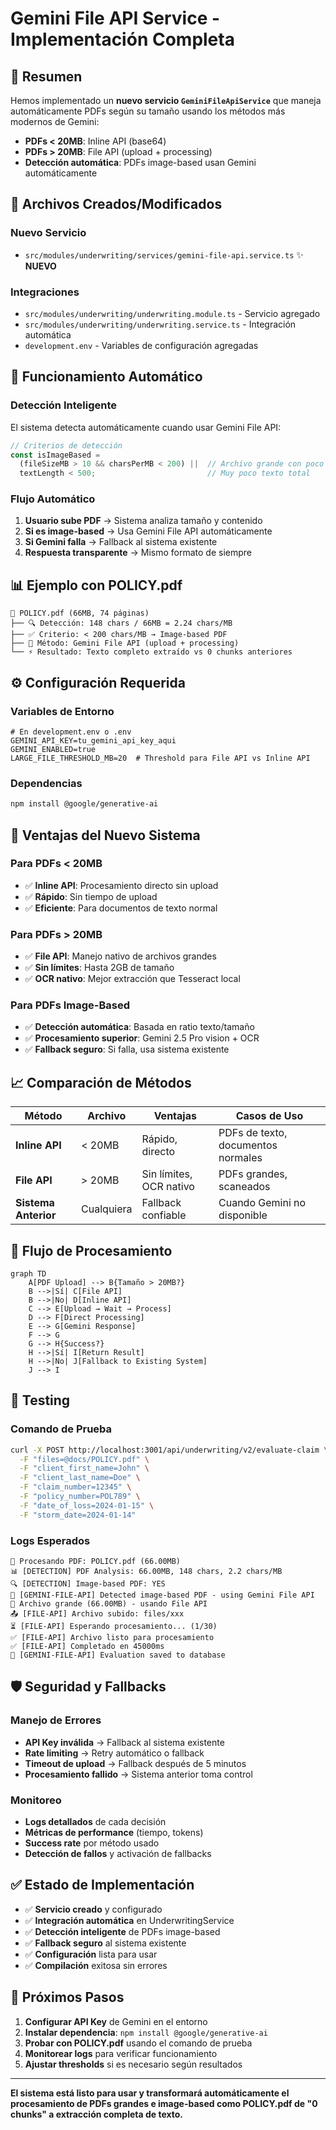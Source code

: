 # Gemini File API Service - Implementación Completa

## 🎯 **Resumen**

Hemos implementado un **nuevo servicio `GeminiFileApiService`** que maneja automáticamente PDFs según su tamaño usando los métodos más modernos de Gemini:

- **PDFs < 20MB**: Inline API (base64)
- **PDFs > 20MB**: File API (upload + processing)
- **Detección automática**: PDFs image-based usan Gemini automáticamente

## 🔧 **Archivos Creados/Modificados**

### **Nuevo Servicio**
- `src/modules/underwriting/services/gemini-file-api.service.ts` ✨ **NUEVO**

### **Integraciones**
- `src/modules/underwriting/underwriting.module.ts` - Servicio agregado
- `src/modules/underwriting/underwriting.service.ts` - Integración automática
- `development.env` - Variables de configuración agregadas

## 🚀 **Funcionamiento Automático**

### **Detección Inteligente**
El sistema detecta automáticamente cuando usar Gemini File API:

```typescript
// Criterios de detección
const isImageBased = 
  (fileSizeMB > 10 && charsPerMB < 200) ||  // Archivo grande con poco texto
  textLength < 500;                         // Muy poco texto total
```

### **Flujo Automático**
1. **Usuario sube PDF** → Sistema analiza tamaño y contenido
2. **Si es image-based** → Usa Gemini File API automáticamente  
3. **Si Gemini falla** → Fallback al sistema existente
4. **Respuesta transparente** → Mismo formato de siempre

## 📊 **Ejemplo con POLICY.pdf**

```
📄 POLICY.pdf (66MB, 74 páginas)
├── 🔍 Detección: 148 chars / 66MB = 2.24 chars/MB
├── ✅ Criterio: < 200 chars/MB → Image-based PDF
├── 🚀 Método: Gemini File API (upload + processing)
└── ⚡ Resultado: Texto completo extraído vs 0 chunks anteriores
```

## ⚙️ **Configuración Requerida**

### **Variables de Entorno**
```env
# En development.env o .env
GEMINI_API_KEY=tu_gemini_api_key_aqui
GEMINI_ENABLED=true
LARGE_FILE_THRESHOLD_MB=20  # Threshold para File API vs Inline API
```

### **Dependencias**
```bash
npm install @google/generative-ai
```

## 🎯 **Ventajas del Nuevo Sistema**

### **Para PDFs < 20MB** 
- ✅ **Inline API**: Procesamiento directo sin upload
- ✅ **Rápido**: Sin tiempo de upload
- ✅ **Eficiente**: Para documentos de texto normal

### **Para PDFs > 20MB**
- ✅ **File API**: Manejo nativo de archivos grandes  
- ✅ **Sin límites**: Hasta 2GB de tamaño
- ✅ **OCR nativo**: Mejor extracción que Tesseract local

### **Para PDFs Image-Based** 
- ✅ **Detección automática**: Basada en ratio texto/tamaño
- ✅ **Procesamiento superior**: Gemini 2.5 Pro vision + OCR
- ✅ **Fallback seguro**: Si falla, usa sistema existente

## 📈 **Comparación de Métodos**

| Método | Archivo | Ventajas | Casos de Uso |
|--------|---------|----------|--------------|
| **Inline API** | < 20MB | Rápido, directo | PDFs de texto, documentos normales |
| **File API** | > 20MB | Sin límites, OCR nativo | PDFs grandes, scaneados |
| **Sistema Anterior** | Cualquiera | Fallback confiable | Cuando Gemini no disponible |

## 🔄 **Flujo de Procesamiento**

```mermaid
graph TD
    A[PDF Upload] --> B{Tamaño > 20MB?}
    B -->|Sí| C[File API]
    B -->|No| D[Inline API]
    C --> E[Upload → Wait → Process]
    D --> F[Direct Processing]
    E --> G[Gemini Response]
    F --> G
    G --> H{Success?}
    H -->|Sí| I[Return Result]
    H -->|No| J[Fallback to Existing System]
    J --> I
```

## 🧪 **Testing**

### **Comando de Prueba**
```bash
curl -X POST http://localhost:3001/api/underwriting/v2/evaluate-claim \
  -F "files=@docs/POLICY.pdf" \
  -F "client_first_name=John" \
  -F "client_last_name=Doe" \
  -F "claim_number=12345" \
  -F "policy_number=POL789" \
  -F "date_of_loss=2024-01-15" \
  -F "storm_date=2024-01-14"
```

### **Logs Esperados**
```
📄 Procesando PDF: POLICY.pdf (66.00MB)
📊 [DETECTION] PDF Analysis: 66.00MB, 148 chars, 2.2 chars/MB  
🔍 [DETECTION] Image-based PDF: YES
🚀 [GEMINI-FILE-API] Detected image-based PDF - using Gemini File API
🔄 Archivo grande (66.00MB) - usando File API
📤 [FILE-API] Archivo subido: files/xxx
⏳ [FILE-API] Esperando procesamiento... (1/30)
✅ [FILE-API] Archivo listo para procesamiento
✅ [FILE-API] Completado en 45000ms
💾 [GEMINI-FILE-API] Evaluation saved to database
```

## 🛡️ **Seguridad y Fallbacks**

### **Manejo de Errores**
- **API Key inválida** → Fallback al sistema existente
- **Rate limiting** → Retry automático o fallback
- **Timeout de upload** → Fallback después de 5 minutos
- **Procesamiento fallido** → Sistema anterior toma control

### **Monitoreo**
- **Logs detallados** de cada decisión
- **Métricas de performance** (tiempo, tokens)
- **Success rate** por método usado
- **Detección de fallos** y activación de fallbacks

## ✅ **Estado de Implementación**

- ✅ **Servicio creado** y configurado
- ✅ **Integración automática** en UnderwritingService  
- ✅ **Detección inteligente** de PDFs image-based
- ✅ **Fallback seguro** al sistema existente
- ✅ **Configuración** lista para usar
- ✅ **Compilación** exitosa sin errores

## 🚀 **Próximos Pasos**

1. **Configurar API Key** de Gemini en el entorno
2. **Instalar dependencia**: `npm install @google/generative-ai`
3. **Probar con POLICY.pdf** usando el comando de prueba
4. **Monitorear logs** para verificar funcionamiento
5. **Ajustar thresholds** si es necesario según resultados

---

**El sistema está listo para usar y transformará automáticamente el procesamiento de PDFs grandes e image-based como POLICY.pdf de "0 chunks" a extracción completa de texto.**